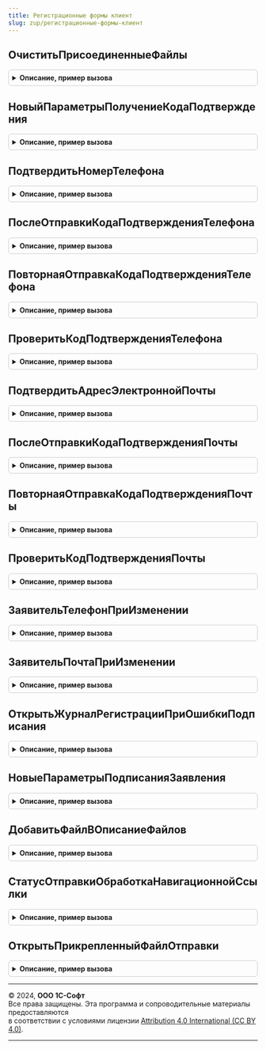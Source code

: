 ```yaml
---
title: Регистрационные формы клиент
slug: zup/регистрационные-формы-клиент
---
```



## ОчиститьПрисоединенныеФайлы
<details style="margin: 1em 0; padding: 0.5em; border: 1px solid #ccc; border-radius: 6px;">

<summary style="font-weight: bold; cursor: pointer;">Описание, пример вызова</summary>

```bsl

Процедура ОчиститьПрисоединенныеФайлы(Форма, ИмяЭлемента) Экспорт
```

Пример вызова
```bsl
РегистрационныеФормыКлиент.ОчиститьПрисоединенныеФайлы(Форма, ИмяЭлемента) 
```
</details>

## НовыйПараметрыПолучениеКодаПодтверждения
<details style="margin: 1em 0; padding: 0.5em; border: 1px solid #ccc; border-radius: 6px;">

<summary style="font-weight: bold; cursor: pointer;">Описание, пример вызова</summary>

```bsl

Функция НовыйПараметрыПолучениеКодаПодтверждения() Экспорт
```

Пример вызова
```bsl
Результат = РегистрационныеФормыКлиент.НовыйПараметрыПолучениеКодаПодтверждения() 
```
</details>

## ПодтвердитьНомерТелефона
<details style="margin: 1em 0; padding: 0.5em; border: 1px solid #ccc; border-radius: 6px;">

<summary style="font-weight: bold; cursor: pointer;">Описание, пример вызова</summary>

```bsl

Функция ПодтвердитьНомерТелефона(Форма, ДополнительныеПараметры) Экспорт
```

Пример вызова
```bsl
Результат = РегистрационныеФормыКлиент.ПодтвердитьНомерТелефона(Форма, ДополнительныеПараметры) 
```
</details>

## ПослеОтправкиКодаПодтвержденияТелефона
<details style="margin: 1em 0; padding: 0.5em; border: 1px solid #ccc; border-radius: 6px;">

<summary style="font-weight: bold; cursor: pointer;">Описание, пример вызова</summary>

```bsl

Процедура ПослеОтправкиКодаПодтвержденияТелефона(Форма, ДлительнаяОперация, ДополнительныеПараметры) Экспорт
```

Пример вызова
```bsl
РегистрационныеФормыКлиент.ПослеОтправкиКодаПодтвержденияТелефона(Форма, ДлительнаяОперация, ДополнительныеПараметры) 
```
</details>

## ПовторнаяОтправкаКодаПодтвержденияТелефона
<details style="margin: 1em 0; padding: 0.5em; border: 1px solid #ccc; border-radius: 6px;">

<summary style="font-weight: bold; cursor: pointer;">Описание, пример вызова</summary>

```bsl

Процедура ПовторнаяОтправкаКодаПодтвержденияТелефона(Форма, ДополнительныеПараметры) Экспорт
```

Пример вызова
```bsl
РегистрационныеФормыКлиент.ПовторнаяОтправкаКодаПодтвержденияТелефона(Форма, ДополнительныеПараметры) 
```
</details>

## ПроверитьКодПодтвержденияТелефона
<details style="margin: 1em 0; padding: 0.5em; border: 1px solid #ccc; border-radius: 6px;">

<summary style="font-weight: bold; cursor: pointer;">Описание, пример вызова</summary>

```bsl

Процедура ПроверитьКодПодтвержденияТелефона(Форма, ДополнительныеПараметры) Экспорт
```

Пример вызова
```bsl
РегистрационныеФормыКлиент.ПроверитьКодПодтвержденияТелефона(Форма, ДополнительныеПараметры) 
```
</details>

## ПодтвердитьАдресЭлектроннойПочты
<details style="margin: 1em 0; padding: 0.5em; border: 1px solid #ccc; border-radius: 6px;">

<summary style="font-weight: bold; cursor: pointer;">Описание, пример вызова</summary>

```bsl

Функция ПодтвердитьАдресЭлектроннойПочты(Форма, ДополнительныеПараметры) Экспорт
```

Пример вызова
```bsl
Результат = РегистрационныеФормыКлиент.ПодтвердитьАдресЭлектроннойПочты(Форма, ДополнительныеПараметры) 
```
</details>

## ПослеОтправкиКодаПодтвержденияПочты
<details style="margin: 1em 0; padding: 0.5em; border: 1px solid #ccc; border-radius: 6px;">

<summary style="font-weight: bold; cursor: pointer;">Описание, пример вызова</summary>

```bsl

Процедура ПослеОтправкиКодаПодтвержденияПочты(Форма, ДлительнаяОперация, ДополнительныеПараметры) Экспорт
```

Пример вызова
```bsl
РегистрационныеФормыКлиент.ПослеОтправкиКодаПодтвержденияПочты(Форма, ДлительнаяОперация, ДополнительныеПараметры) 
```
</details>

## ПовторнаяОтправкаКодаПодтвержденияПочты
<details style="margin: 1em 0; padding: 0.5em; border: 1px solid #ccc; border-radius: 6px;">

<summary style="font-weight: bold; cursor: pointer;">Описание, пример вызова</summary>

```bsl

Процедура ПовторнаяОтправкаКодаПодтвержденияПочты(Форма, ДополнительныеПараметры) Экспорт
```

Пример вызова
```bsl
РегистрационныеФормыКлиент.ПовторнаяОтправкаКодаПодтвержденияПочты(Форма, ДополнительныеПараметры) 
```
</details>

## ПроверитьКодПодтвержденияПочты
<details style="margin: 1em 0; padding: 0.5em; border: 1px solid #ccc; border-radius: 6px;">

<summary style="font-weight: bold; cursor: pointer;">Описание, пример вызова</summary>

```bsl

Процедура ПроверитьКодПодтвержденияПочты(Форма, ДополнительныеПараметры) Экспорт
```

Пример вызова
```bsl
РегистрационныеФормыКлиент.ПроверитьКодПодтвержденияПочты(Форма, ДополнительныеПараметры) 
```
</details>

## ЗаявительТелефонПриИзменении
<details style="margin: 1em 0; padding: 0.5em; border: 1px solid #ccc; border-radius: 6px;">

<summary style="font-weight: bold; cursor: pointer;">Описание, пример вызова</summary>

```bsl

Процедура ЗаявительТелефонПриИзменении(Форма, ДополнительныеПараметры) Экспорт
```

Пример вызова
```bsl
РегистрационныеФормыКлиент.ЗаявительТелефонПриИзменении(Форма, ДополнительныеПараметры) 
```
</details>

## ЗаявительПочтаПриИзменении
<details style="margin: 1em 0; padding: 0.5em; border: 1px solid #ccc; border-radius: 6px;">

<summary style="font-weight: bold; cursor: pointer;">Описание, пример вызова</summary>

```bsl

Процедура ЗаявительПочтаПриИзменении(Форма, ДополнительныеПараметры) Экспорт
```

Пример вызова
```bsl
РегистрационныеФормыКлиент.ЗаявительПочтаПриИзменении(Форма, ДополнительныеПараметры) 
```
</details>

## ОткрытьЖурналРегистрацииПриОшибкиПодписания
<details style="margin: 1em 0; padding: 0.5em; border: 1px solid #ccc; border-radius: 6px;">

<summary style="font-weight: bold; cursor: pointer;">Описание, пример вызова</summary>

```bsl

Процедура ОткрытьЖурналРегистрацииПриОшибкиПодписания() Экспорт
```

Пример вызова
```bsl
РегистрационныеФормыКлиент.ОткрытьЖурналРегистрацииПриОшибкиПодписания() 
```
</details>

## НовыеПараметрыПодписанияЗаявления
<details style="margin: 1em 0; padding: 0.5em; border: 1px solid #ccc; border-radius: 6px;">

<summary style="font-weight: bold; cursor: pointer;">Описание, пример вызова</summary>

```bsl

Функция НовыеПараметрыПодписанияЗаявления() Экспорт
```

Пример вызова
```bsl
Результат = РегистрационныеФормыКлиент.НовыеПараметрыПодписанияЗаявления() 
```
</details>

## ДобавитьФайлВОписаниеФайлов
<details style="margin: 1em 0; padding: 0.5em; border: 1px solid #ccc; border-radius: 6px;">

<summary style="font-weight: bold; cursor: pointer;">Описание, пример вызова</summary>

```bsl

Процедура ДобавитьФайлВОписаниеФайлов(ВидДокумента, ПрикрепленныеДокументы, ОписаниеФайлов, ДокументВXMLФормате = Ложь) Экспорт
```

Пример вызова
```bsl
РегистрационныеФормыКлиент.ДобавитьФайлВОписаниеФайлов(ВидДокумента, ПрикрепленныеДокументы, ОписаниеФайлов, ДокументВXMLФормате);
```
</details>

## СтатусОтправкиОбработкаНавигационнойСсылки
<details style="margin: 1em 0; padding: 0.5em; border: 1px solid #ccc; border-radius: 6px;">

<summary style="font-weight: bold; cursor: pointer;">Описание, пример вызова</summary>

```bsl

Процедура СтатусОтправкиОбработкаНавигационнойСсылки(НавигационнаяСсылка, Заявление, ТипФайла, УникальныйИдентификатор, СтандартнаяОбработка) Экспорт
```

Пример вызова
```bsl
РегистрационныеФормыКлиент.СтатусОтправкиОбработкаНавигационнойСсылки(НавигационнаяСсылка, Заявление, ТипФайла, УникальныйИдентификатор, СтандартнаяОбработка) 
```
</details>

## ОткрытьПрикрепленныйФайлОтправки
<details style="margin: 1em 0; padding: 0.5em; border: 1px solid #ccc; border-radius: 6px;">

<summary style="font-weight: bold; cursor: pointer;">Описание, пример вызова</summary>

```bsl

Процедура ОткрытьПрикрепленныйФайлОтправки(Заявление, ТипФайла, УникальныйИдентификатор) Экспорт
```

Пример вызова
```bsl
РегистрационныеФормыКлиент.ОткрытьПрикрепленныйФайлОтправки(Заявление, ТипФайла, УникальныйИдентификатор) 
```
</details>

---

© 2024, **ООО 1С-Софт**  
Все права защищены. Эта программа и сопроводительные материалы предоставляются  
в соответствии с условиями лицензии [Attribution 4.0 International (CC BY 4.0)](https://creativecommons.org/licenses/by/4.0/legalcode).

---
